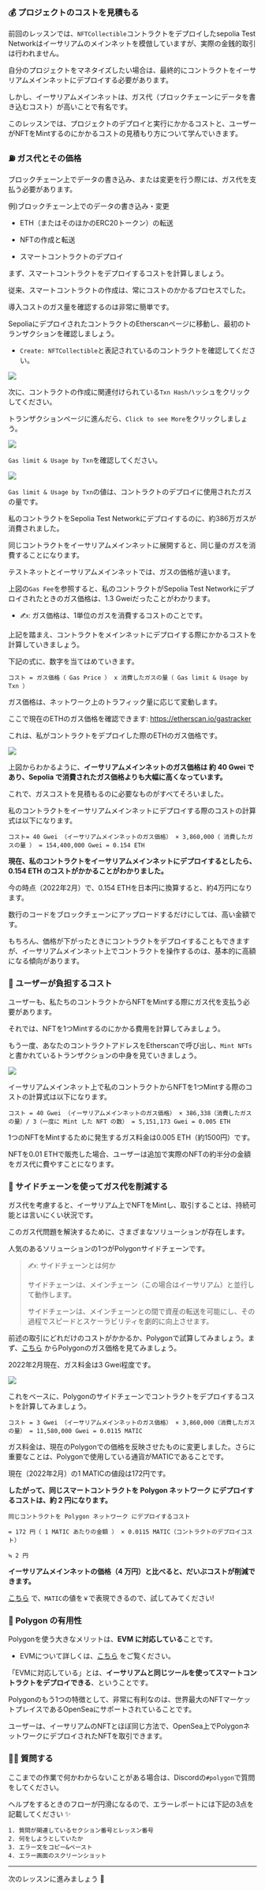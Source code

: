 ### 💰 プロジェクトのコストを見積もる

前回のレッスンでは、`NFTCollectible`コントラクトをデプロイしたsepolia Test Networkはイーサリアムのメインネットを模倣していますが、実際の金銭的取引は行われません。

自分のプロジェクトをマネタイズしたい場合は、最終的にコントラクトをイーサリアムメインネットにデプロイする必要があります。

しかし、イーサリアムメインネットは、ガス代（ブロックチェーンにデータを書き込むコスト）が高いことで有名です。

このレッスンでは、プロジェクトのデプロイと実行にかかるコストと、ユーザーがNFTをMintするのにかかるコストの見積もり方について学んでいきます。

### ⛽️ ガス代とその価格

ブロックチェーン上でデータの書き込み、または変更を行う際には、ガス代を支払う必要があります。

例)ブロックチェーン上でのデータの書き込み・変更

- ETH（またはそのほかのERC20トークン）の転送

- NFTの作成と転送

- スマートコントラクトのデプロイ

まず、スマートコントラクトをデプロイするコストを計算しましょう。

従来、スマートコントラクトの作成は、常にコストのかかるプロセスでした。

導入コストのガス量を確認するのは非常に簡単です。

SepoliaにデプロイされたコントラクトのEtherscanページに移動し、最初のトランザクションを確認しましょう。

- `Create: NFTCollectible`と表記されているのコントラクトを確認してください。

![](/images/Polygon-Generative-NFT/section-3/3_1_1.png)

次に、コントラクトの作成に関連付けられている`Txn Hash`ハッシュをクリックしてください。

トランザクションページに進んだら、`Click to see More`をクリックしましょう。

![](/images/Polygon-Generative-NFT/section-3/3_1_2.png)

`Gas limit & Usage by Txn`を確認してください。

![](/images/Polygon-Generative-NFT/section-3/3_1_3.png)

`Gas limit & Usage by Txn`の値は、コントラクトのデプロイに使用されたガスの量です。

私のコントラクトをSepolia Test Networkにデプロイするのに、約386万ガスが消費されました。

同じコントラクトをイーサリアムメインネットに展開すると、同じ量のガスを消費することになります。

テストネットとイーサリアムメインネットでは、ガスの価格が違います。

上図の`Gas Fee`を参照すると、私のコントラクトがSepolia Test Networkにデプロイされたときのガス価格は、1.3 Gweiだったことがわかります。

- ✍️: ガス価格は、1単位のガスを消費するコストのことです。

上記を踏まえ、コントラクトをメインネットにデプロイする際にかかるコストを計算していきましょう。

下記の式に、数字を当てはめていきます。

```
コスト = ガス価格（ Gas Price ） x 消費したガスの量（ Gas limit & Usage by Txn ）
```

ガス価格は、ネットワーク上のトラフィック量に応じて変動します。

ここで現在のETHのガス価格を確認できます: https://etherscan.io/gastracker

これは、私がコントラクトをデプロイした際のETHのガス価格です。

![](/images/Polygon-Generative-NFT/section-3/3_1_4.png)

上図からわかるように、**イーサリアムメインネットのガス価格は 約 40 Gwei であり、Sepolia で消費されたガス価格よりも大幅に高くなっています。**

これで、ガスコストを見積もるのに必要なものがすべてそろいました。

私のコントラクトをイーサリアムメインネットにデプロイする際のコストの計算式は以下になります。

```
コスト= 40 Gwei （イーサリアムメインネットのガス価格） × 3,860,000（ 消費したガスの量 ） = 154,400,000 Gwei = 0.154 ETH
```

**現在、私のコントラクトをイーサリアムメインネットにデプロイするとしたら、0.154 ETH のコストがかかることがわかりました。**

今の時点（2022年2月）で、0.154 ETHを日本円に換算すると、約4万円になります。

数行のコードをブロックチェーンにアップロードするだけにしては、高い金額です。

もちろん、価格が下がったときにコントラクトをデプロイすることもできますが、イーサリアムメインネット上でコントラクトを操作するのは、基本的に高額になる傾向があります。

### 👛 ユーザーが負担するコスト

ユーザーも、私たちのコントラクトからNFTをMintする際にガス代を支払う必要があります。

それでは、NFTを1つMintするのにかかる費用を計算してみましょう。

もう一度、あなたのコントラクトアドレスをEtherscanで呼び出し、`Mint NFTs`と書かれているトランザクションの中身を見ていきましょう。

![](/images/Polygon-Generative-NFT/section-3/3_1_5.png)

イーサリアムメインネット上で私のコントラクトからNFTを1つMintする際のコストの計算式は以下になります。

```
コスト = 40 Gwei （イーサリアムメインネットのガス価格） × 386,338（消費したガスの量）/ 3（一度に Mint した NFT の数） = 5,151,173 Gwei = 0.005 ETH
```

1つのNFTをMintするために発生するガス料金は0.005 ETH（約1500円）です。

NFTを0.01 ETHで販売した場合、ユーザーは追加で実際のNFTの約半分の金額をガス代に費やすことになります。

### 🔗 サイドチェーンを使ってガス代を削減する

ガス代を考慮すると、イーサリアム上でNFTをMintし、取引することは、持続可能とは言いにくい状況です。

このガス代問題を解決するために、さまざまなソリューションが存在します。

人気のあるソリューションの1つがPolygonサイドチェーンです。

> ✍️: サイドチェーンとは何か
>
> サイドチェーンは、メインチェーン（この場合はイーサリアム）と並行して動作します。
>
> サイドチェーンは、メインチェーンとの間で資産の転送を可能にし、その過程でスピードとスケーラビリティを劇的に向上させます。

前述の取引にどれだけのコストがかかるか、Polygonで試算してみましょう。まず、[こちら](https://polygonscan.com/gastracker/) からPolygonのガス価格を見てみましょう。

2022年2月現在、ガス料金は3 Gwei程度です。

![](/images/Polygon-Generative-NFT/section-3/3_1_6.png)

これをベースに、Polygonのサイドチェーンでコントラクトをデプロイするコストを計算してみましょう。

```
コスト = 3 Gwei （イーサリアムメインネットのガス価格） × 3,860,000（消費したガスの量） = 11,580,000 Gwei = 0.0115 MATIC
```

ガス料金は、現在のPolygonでの価格を反映させたものに変更しました。さらに重要なことは、Polygonで使用している通貨がMATICであることです。

現在（2022年2月）の1 MATICの値段は172円です。

**したがって、同じスマートコントラクトを Polygon ネットワーク にデプロイするコストは、約 2 円になります。**

    同じコントラクトを Polygon ネットワーク にデプロイするコスト

    = 172 円（ 1 MATIC あたりの金額 ） × 0.0115 MATIC（コントラクトのデプロイコスト）

    ≒ 2 円

**イーサリアムメインネットの価格（4 万円）と比べると、だいぶコストが削減できます。**

[こちら](https://nomics.com/markets/matic-polygon/eth-ethereum) で、`MATIC`の値を`￥`で表現できるので、試してみてください!

### 🔮 Polygon の有用性

Polygonを使う大きなメリットは、**EVM に対応している**ことです。

- EVMについて詳しくは、[こちら](https://kasobu.com/articles/ethereum-virtual-machine) をご覧ください。

「EVMに対応している」とは、**イーサリアムと同じツールを使ってスマートコントラクトをデプロイできる**、ということです。

Polygonのもう1つの特徴として、非常に有利なのは、世界最大のNFTマーケットプレイスであるOpenSeaにサポートされていることです。

ユーザーは、イーサリアムのNFTとほぼ同じ方法で、OpenSea上でPolygonネットワークにデプロイされたNFTを取引できます。

### 🙋‍♂️ 質問する

ここまでの作業で何かわからないことがある場合は、Discordの`#polygon`で質問をしてください。

ヘルプをするときのフローが円滑になるので、エラーレポートには下記の3点を記載してください ✨

```
1. 質問が関連しているセクション番号とレッスン番号
2. 何をしようとしていたか
3. エラー文をコピー&ペースト
4. エラー画面のスクリーンショット
```

---

次のレッスンに進みましょう 🎉
